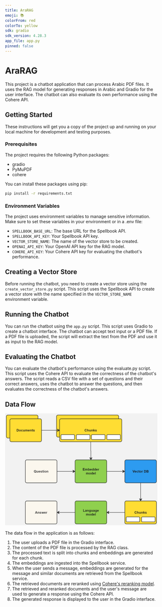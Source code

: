 ```yaml
---
title: AraRAG
emoji: 📚
colorFrom: red
colorTo: yellow
sdk: gradio
sdk_version: 4.28.3
app_file: app.py
pinned: false
---
```


# AraRAG
This project is a chatbot application that can process Arabic PDF files. It uses the RAG model for generating responses in Arabic and Gradio for the user interface. The chatbot can also evaluate its own performance using the Cohere API.

## Getting Started
These instructions will get you a copy of the project up and running on your local machine for development and testing purposes.

### Prerequisites
The project requires the following Python packages:
- gradio
- PyMuPDF
- cohere

You can install these packages using pip:
```bash
pip install -r requirements.txt
```
### Environment Variables
The project uses environment variables to manage sensitive information. Make sure to set these variables in your environment or in a .env file:
- `SPELLBOOK_BASE_URL`: The base URL for the Spellbook API.
- `SPELLBOOK_API_KEY`: Your Spellbook API key.
- `VECTOR_STORE_NAME`: The name of the vector store to be created.
- `OPENAI_API_KEY`: Your OpenAI API key for the RAG model.
- `COHERE_API_KEY`: Your Cohere API key for evaluating the chatbot's performance.

## Creating a Vector Store
Before running the chatbot, you need to create a vector store using the `create_vector_store.py` script. This script uses the Spellbook API to create a vector store with the name specified in the `VECTOR_STORE_NAME` environment variable.

## Running the Chatbot
You can run the chatbot using the `app.py` script. This script uses Gradio to create a chatbot interface. The chatbot can accept text input or a PDF file. If a PDF file is uploaded, the script will extract the text from the PDF and use it as input to the RAG model.

## Evaluating the Chatbot
You can evaluate the chatbot's performance using the evaluate.py script. This script uses the Cohere API to evaluate the correctness of the chatbot's answers. The script reads a CSV file with a set of questions and their correct answers, uses the chatbot to answer the questions, and then evaluates the correctness of the chatbot's answers.

## Data Flow

![System Architecture](images/system-architecture.jpg)

The data flow in the application is as follows:

1. The user uploads a PDF file in the Gradio interface.
2. The content of the PDF file is processed by the RAG class.
3. The processed text is split into chunks and embeddings are generated for each chunk.
4. The embeddings are ingested into the Spellbook service.
5. When the user sends a message, embeddings are generated for the message and similar documents are retrieved from the Spellbook service.
6. The retrieved documents are reranked using [Cohere's reranking model](https://docs.cohere.com/docs/reranking).
7. The retrieved and reranked documents and the user's message are used to generate a response using the Cohere API.
8. The generated response is displayed to the user in the Gradio interface.